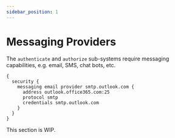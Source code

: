 ```yaml
---
sidebar_position: 1
---
```


# Messaging Providers

The `authenticate` and `authorize` sub-systems require messaging capabilities,
e.g. email, SMS, chat bots, etc.

```
{
  security {
    messaging email provider smtp.outlook.com {
      address outlook.office365.com:25
      protocol smtp
      credentials smtp.outlook.com
    }
  }
}
```

This section is WIP.

